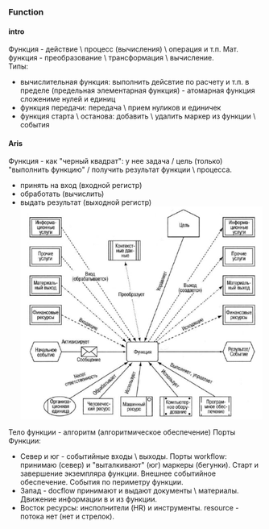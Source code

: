 ### Function
#### intro
Функция - действие \ процесс (вычисления) \ операция и т.п. Мат. функция - преобразование \ трансформация \ вычисление.  
Типы:
- вычислительная функция: выполнить дейсвтие по расчету и т.п. в пределе (предельная элементарная функция) - атомарная функция сложениме нулей и единиц
- функция передачи: передача \ прием нуликов и единичек
- функция старта \ останова: добавить \ удалить маркер из функции \ события  

#### Aris
Функция - как "черный квадрат": у нее задача / цель (только) "выполнить функцию" / получить результат функции \ процесса.  
- принять на вход (входной регистр)
- обработать (вычислить)
- выдать результат (выходной регистр)
![ris](pic/aris_function.jpg)

Тело функции - алгоритм (алгоритмическое обеспечение) 
Порты Функции:
- Север и юг - событийные входы \ выходы. Порты workflow: принимаю (север) и "выталкивают" (юг) маркеры (бегунки). Старт и завершение экземпляра функции. Внешнее событийное обеспечение. События по периметру функции. 
- Запад - docflow принимают и выдают документы \ материалы. Движение информации в и из функции.
- Восток ресурсы: инсполнители (HR) и инструменты. resource - потока нет (нет и стрелок).
